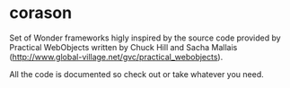 corason
=======

Set of Wonder frameworks higly inspired by the source code provided by Practical WebObjects written by Chuck Hill and Sacha Mallais (http://www.global-village.net/gvc/practical_webobjects).

All the code is documented so check out or take whatever you need.
